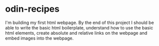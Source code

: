 # odin-recipes
I'm building my first html webpage. By the end of this project I should be able to write the basic html boilerplate, understand how to use the basic html elements, create absolute and relative links on the webpage and embed images into the webpage.
